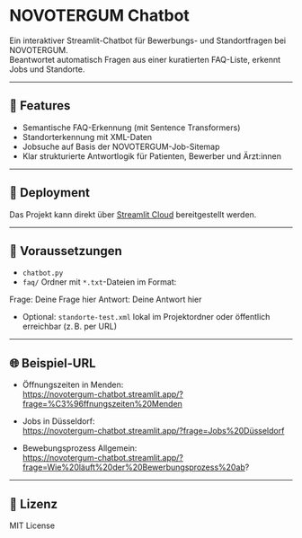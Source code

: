 # NOVOTERGUM Chatbot

Ein interaktiver Streamlit-Chatbot für Bewerbungs- und Standortfragen bei NOVOTERGUM.  
Beantwortet automatisch Fragen aus einer kuratierten FAQ-Liste, erkennt Jobs und Standorte.

---

## 🧠 Features

- Semantische FAQ-Erkennung (mit Sentence Transformers)
- Standorterkennung mit XML-Daten
- Jobsuche auf Basis der NOVOTERGUM-Job-Sitemap
- Klar strukturierte Antwortlogik für Patienten, Bewerber und Ärzt:innen

---

## 🚀 Deployment

Das Projekt kann direkt über [Streamlit Cloud](https://share.streamlit.io/deploy) bereitgestellt werden.

---

## 📂 Voraussetzungen

- `chatbot.py`
- `faq/` Ordner mit `*.txt`-Dateien im Format:

Frage: Deine Frage hier
Antwort: Deine Antwort hier

- Optional: `standorte-test.xml` lokal im Projektordner oder öffentlich erreichbar (z. B. per URL)

---

## 🌐 Beispiel-URL

- Öffnungszeiten in Menden:  
  https://novotergum-chatbot.streamlit.app/?frage=%C3%96ffnungszeiten%20Menden

- Jobs in Düsseldorf:  
  https://novotergum-chatbot.streamlit.app/?frage=Jobs%20Düsseldorf

- Bewebungsprozess Allgemein:  
  https://novotergum-chatbot.streamlit.app/?frage=Wie%20läuft%20der%20Bewerbungsprozess%20ab?
---

## 📄 Lizenz

MIT License
